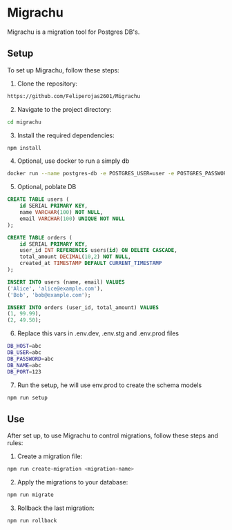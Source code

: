 # Migrachu

Migrachu is a migration tool for Postgres DB's.

## Setup

To set up Migrachu, follow these steps:

1. Clone the repository:
  ```sh
  https://github.com/Feliperojas2601/Migrachu
  ```
2. Navigate to the project directory:
  ```sh
  cd migrachu
  ```
3. Install the required dependencies:
  ```sh
  npm install
  ```
4. Optional, use docker to run a simply db 
  ```sh
  docker run --name postgres-db -e POSTGRES_USER=user -e POSTGRES_PASSWORD=pass -e POSTGRES_DB=mydb -p 5432:5432 -d postgres:latest
  ```
5. Optional, poblate DB
  ```sql
  CREATE TABLE users (
      id SERIAL PRIMARY KEY,
      name VARCHAR(100) NOT NULL,
      email VARCHAR(100) UNIQUE NOT NULL
  );

  CREATE TABLE orders (
      id SERIAL PRIMARY KEY,
      user_id INT REFERENCES users(id) ON DELETE CASCADE,
      total_amount DECIMAL(10,2) NOT NULL,
      created_at TIMESTAMP DEFAULT CURRENT_TIMESTAMP
  );

  INSERT INTO users (name, email) VALUES 
  ('Alice', 'alice@example.com'),
  ('Bob', 'bob@example.com');

  INSERT INTO orders (user_id, total_amount) VALUES 
  (1, 99.99),
  (2, 49.50);
  ```
  6. Replace this vars in .env.dev, .env.stg and .env.prod files 
  ```sh
  DB_HOST=abc
  DB_USER=abc
  DB_PASSWORD=abc
  DB_NAME=abc
  DB_PORT=123
  ```
  7. Run the setup, he will use env.prod to create the schema models 
  ```sh
  npm run setup
  ```

## Use

After set up, to use Migrachu to control migrations, follow these steps and rules:

1. Create a migration file:
  ```sh
  npm run create-migration <migration-name>
  ```
2. Apply the migrations to your database:
  ```sh
  npm run migrate
  ```
3. Rollback the last migration:
  ```sh
  npm run rollback
  ```